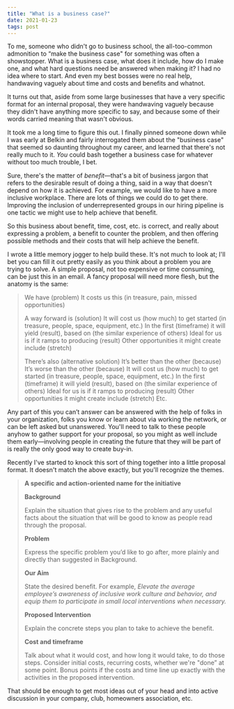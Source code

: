 ```yaml
---
title: "What is a business case?"
date: 2021-01-23
tags: post
---
```


To me, someone who didn't go to business school, the all-too-common admonition to “make the business case" for something was often a showstopper. What is a business case, what does it include, how do I make one, and what hard questions need be answered when making it? I had no idea where to start. And even my best bosses were no real help, handwaving vaguely about time and costs and benefits and whatnot.

It turns out that, aside from some large businesses that have a very specific format for an internal proposal, they were handwaving vaguely because they didn't have anything more specific to say, and because some of their words carried meaning that wasn't obvious.

It took me a long time to figure this out. I finally pinned someone down while I was early at Belkin and fairly interrogated them about the "business case" that seemed so daunting throughout my career, and learned that there's not really much to it. _You_ could bash together a business case for whatever without too much trouble, I bet.

Sure, there's the matter of _benefit_—that's a bit of business jargon that refers to the desirable result of doing a thing, said in a way that doesn't depend on how it is achieved. For example, we would like to have a more inclusive workplace. There are lots of things we could do to get there. Improving the inclusion of underrepresented groups in our hiring pipeline is one tactic we might use to help achieve that benefit.

So this business about benefit, time, cost, etc. is correct, and really about expressing a problem, a benefit to counter the problem, and then offering possible methods and their costs that will help achieve the benefit.

I wrote a little memory jogger to help build these. It's not much to look at; I'll bet you can fill it out pretty easily as you think about a problem you are trying to solve. A simple proposal, not too expensive or time consuming, can be just this in an email. A fancy proposal will need more flesh, but the anatomy is the same:

> We have (problem) It costs us this (in treasure, pain, missed opportunities)
> 
> A way forward is (solution) It will cost us (how much) to get started (in treasure, people, space, equipment, etc.) In the first (timeframe) it will yield (result), based on (the similar experience of others) Ideal for us is if it ramps to producing (result) Other opportunities it might create include (stretch)
> 
> There’s also (alternative solution) It’s better than the other (because) It’s worse than the other (because) It will cost us (how much) to get started (in treasure, people, space, equipment, etc.) In the first (timeframe) it will yield (result), based on (the similar experience of others) Ideal for us is if it ramps to producing (result) Other opportunities it might create include (stretch) Etc.

Any part of this you can’t answer can be answered with the help of folks in your organization, folks you know or learn about via working the network, or can be left asked but unanswered. You'll need to talk to these people anyhow to gather support for your proposal, so you might as well include them early—involving people in creating the future that they will be part of is really the only good way to create buy-in.

Recently I've started to knock this sort of thing together into a little proposal format. It doesn't match the above exactly, but you'll recognize the themes.

> **A specific and action-oriented name for the initiative**
> 
> **Background**
> 
> Explain the situation that gives rise to the problem and any useful facts about the situation that will be good to know as people read through the proposal.
> 
> **Problem**
> 
> Express the specific problem you’d like to go after, more plainly and directly than suggested in Background.
> 
> **Our Aim**
> 
> State the desired benefit. For example, _Elevate the average employee’s awareness of inclusive work culture and behavior, and equip them to participate in small local interventions when necessary._
> 
> **Proposed Intervention**
> 
> Explain the concrete steps you plan to take to achieve the benefit.
> 
> **Cost and timeframe**
> 
> Talk about what it would cost, and how long it would take, to do those steps. Consider initial costs, recurring costs, whether we're "done” at some point. Bonus points if the costs and time line up exactly with the activities in the proposed intervention.

That should be enough to get most ideas out of your head and into active discussion in your company, club, homeowners association, etc.
